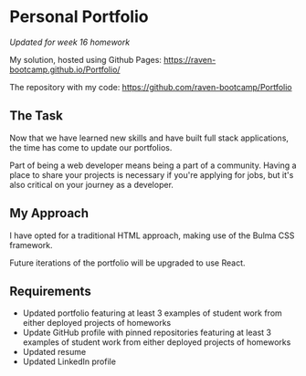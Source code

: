 # Personal Portfolio
*Updated for week 16 homework* 

My solution, hosted using Github Pages: https://raven-bootcamp.github.io/Portfolio/

The repository with my code: https://github.com/raven-bootcamp/Portfolio

## The Task
Now that we have learned new skills and have built full stack applications, the time has come to update our portfolios.

Part of being a web developer means being a part of a community. Having a place to share your projects is necessary if you're applying for jobs, but it's also critical on your journey as a developer.  

## My Approach
I have opted for a traditional HTML approach, making use of the Bulma CSS framework.  

Future iterations of the portfolio will be upgraded to use React.

## Requirements

- Updated portfolio featuring at least 3 examples of student work from either deployed projects of homeworks
- Update GitHub profile with pinned repositories featuring at least 3 examples of student work from either deployed projects of homeworks
- Updated resume
- Updated LinkedIn profile